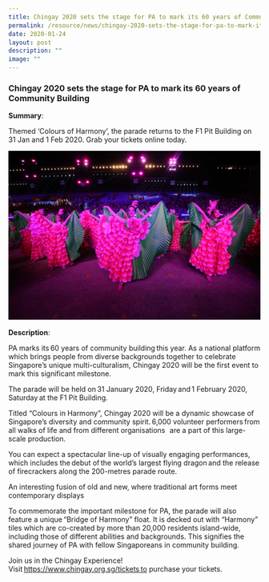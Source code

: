 ```yaml
---
title: Chingay 2020 sets the stage for PA to mark its 60 years of Community Building
permalink: /resource/news/chingay-2020-sets-the-stage-for-pa-to-mark-its-60-years-of-community-building/
date: 2020-01-24
layout: post
description: ""
image: ""
---
```

### Chingay 2020 sets the stage for PA to mark its 60 years of Community Building 

**Summary**: 

Themed ‘Colours of Harmony’, the parade returns to the F1 Pit Building on 31 Jan and 1 Feb 2020. Grab your tickets online today. 

![](/images/NewsRoom/Chingay%202020.png)

**Description**: 

PA marks its 60 years of community building this year. As a national platform which brings people from diverse backgrounds together to celebrate Singapore’s unique multi-culturalism, Chingay 2020 will be the first event to mark this significant milestone. 

The parade will be held on 31 January 2020, Friday and 1 February 2020, Saturday at the F1 Pit Building. 

Titled “Colours in Harmony”, Chingay 2020 will be a dynamic showcase of Singapore’s diversity and community spirit. 6,000 volunteer performers from all walks of life and from different organisations   are a part of this large-scale production. 

You can expect a spectacular line-up of visually engaging performances, which includes the debut of the world’s largest flying dragon and the release of firecrackers along the 200-metres parade route. 

An interesting fusion of old and new, where traditional art forms meet contemporary displays 

To commemorate the important milestone for PA, the parade will also feature a unique “Bridge of Harmony” float. It is decked out with “Harmony” tiles which are co-created by more than 20,000 residents island-wide, including those of different abilities and backgrounds. This signifies the shared journey of PA with fellow Singaporeans in community building. 

Join us in the Chingay Experience! Visit https://www.chingay.org.sg/tickets to purchase your tickets.